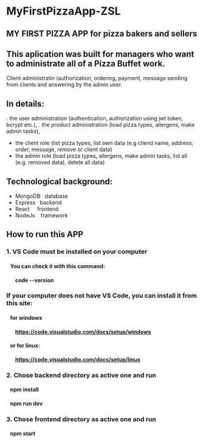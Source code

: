 # MyFirstPizzaApp-ZSL

## MY FIRST PIZZA APP for pizza bakers and sellers 

## This aplication was built for managers who want to administrate all of a Pizza Buffet work. 
Client administratin (authorization, ordering, payment, message sending from clients and answering
by the admin user.

## In details: 
. the user administration (authentication, authorization using jwt token, bcrypt etc.), 
. the product administration (load pizza types, allergens, make admin tasks),
- the client role (list pizza types, list own data (e.g cliend name, address, order, message, remove or client data)
- the admin role (load pizza types, allergens, make admin tasks, list all (e.g. removed data), delete all data)

## Technological background:
- MongoDB   database
- Express   backend 
- React     frontend
- NodeJs    framework

## How to run this APP

### 1. VS Code must be installed on your computer
####    You can check it with this command: 
####        code --version

### If your computer does not have VS Code, you can install it from this site:
####    for windowx
####        https://code.visualstudio.com/docs/setup/windows
####    or for linux:
####        https://code.visualstudio.com/docs/setup/linux

### 2. Chose backend directory as active one and run 
####    npm install
####    npm run dev

### 3. Chose frontend directory as active one and run
####    npm start 
